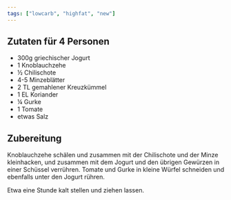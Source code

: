 ```yaml
---
tags: ["lowcarb", "highfat", "new"]
---
```


## Zutaten für 4 Personen
- 300g      griechischer Jogurt
- 1         Knoblauchzehe
- ½         Chilischote
- 4-5       Minzeblätter
- 2 TL      gemahlener Kreuzkümmel
- 1 EL      Koriander
- ¼         Gurke
- 1         Tomate
- etwas Salz

## Zubereitung
Knoblauchzehe schälen und zusammen mit der Chilischote und der Minze kleinhacken, und zusammen mit dem Jogurt und den übrigen Gewürzen in einer Schüssel verrühren. Tomate und Gurke in kleine Würfel schneiden und ebenfalls unter den Jogurt rühren.

Etwa eine Stunde kalt stellen und ziehen lassen.

